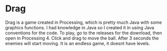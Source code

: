 # Drag
Drag is a game created in Processing, which is pretty much Java with some graphics functions. I had knowledge in Java so I created it in using Java conventions for the code. To play, go to the releases for the download, then open in Processing 4. Click and drag to move the ball. After 3 seconds the enemies will start moving. It is an endless game, it doesnt have levels.
